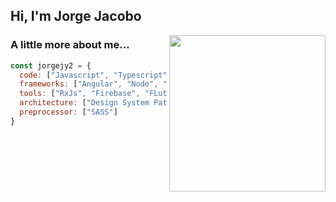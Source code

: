 <h2> Hi, I'm Jorge Jacobo</h2>

<img align='right' src="https://i.pinimg.com/originals/e4/26/70/e426702edf874b181aced1e2fa5c6cde.gif" width="250">

### A little more about me...  

```javascript
const jorgejy2 = {
  code: ["Javascript", "Typescript","Dart", "Java", "HTML/CSS"],
  frameworks: ["Angular", "Node", "Spring"],
  tools: ["RxJs", "Firebase", "FLutter", "Android", "Docker", "Linux"],
  architecture: ["Design System Pattern", "MVC", "MVVM"],
  preprocessor: ["SASS"]
}
```
